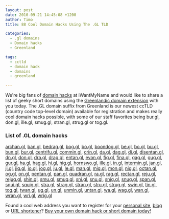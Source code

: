 ```yaml
---
layout: post
date: 2010-09-21 14:45:08 +1200
author: Timo
title: 88 Cool Domain Hacks Using The .GL TLD

categories:
  - .gl domains
  - Domain hacks
  - Greenland

tags:
  - cctld
  - domain hack
  - domains
  - greenland

---
```


We're big fans of [domain hacks](https://iwantmyname.com/blog/2009/05/how-to-find-a-domain-hack.html) at iWantMyName and would like to share a list of geeky short domains using the [Greenlandic domain extension](https://iwantmyname.com/domains/gl-greenlandic-domain-name-registration-for-greenland) with you today. The .GL domain suffix from Greenland is our newest ccTLD (country code top-level domain) available for registration and makes really cool domain hacks possible, with some of our staff favorites being bur.gl, don.gl, ille.gl, smug.gl, stran.gl, strug.gl or tog.gl.

### List of .GL domain hacks

[archan.gl](https://iwantmyname.com/search/archan.gl), 
[ban.gl](https://iwantmyname.com/search/ban.gl), 
[bedrag.gl](https://iwantmyname.com/search/bedrag.gl), 
[bog.gl](https://iwantmyname.com/search/bog.gl), 
[bo.gl](https://iwantmyname.com/search/bo.gl), 
[boondog.gl](https://iwantmyname.com/search/boondog.gl), 
[be.gl](https://iwantmyname.com/search/be.gl), 
[bo.gl](https://iwantmyname.com/search/bo.gl), 
[bu.gl](https://iwantmyname.com/search/bu.gl), 
[bun.gl](https://iwantmyname.com/search/bun.gl), 
[bur.gl](https://iwantmyname.com/search/bur.gl), 
[centrifu.gl](https://iwantmyname.com/search/centrifu.gl), 
[commin.gl](https://iwantmyname.com/search/commin.gl), 
[crin.gl](https://iwantmyname.com/search/crin.gl), 
[da.gl](https://iwantmyname.com/search/da.gl), 
[dag.gl](https://iwantmyname.com/search/dag.gl), 
[di.gl](https://iwantmyname.com/search/di.gl), 
[disentan.gl](https://iwantmyname.com/search/disentan.gl), 
[dn.gl](https://iwantmyname.com/search/dn.gl), 
[don.gl](https://iwantmyname.com/search/don.gl), 
[dra.gl](https://iwantmyname.com/search/dra.gl), 
[drag.gl](https://iwantmyname.com/search/drag.gl), 
[entan.gl](https://iwantmyname.com/search/entan.gl), 
[evan.gl](https://iwantmyname.com/search/evan.gl), 
[fig.gl](https://iwantmyname.com/search/fig.gl), 
[fina.gl](https://iwantmyname.com/search/fina.gl), 
[gag.gl](https://iwantmyname.com/search/gag.gl), 
[gug.gl](https://iwantmyname.com/search/gug.gl), 
[gur.gl](https://iwantmyname.com/search/gur.gl), 
[ha.gl](https://iwantmyname.com/search/ha.gl), 
[hag.gl](https://iwantmyname.com/search/hag.gl), 
[hi.gl](https://iwantmyname.com/search/hi.gl), 
[hig.gl](https://iwantmyname.com/search/hig.gl), 
[hornswo.gl](https://iwantmyname.com/search/hornswo.gl), 
[ille.gl](https://iwantmyname.com/search/ille.gl), 
[in.gl](https://iwantmyname.com/search/in.gl), 
[intermin.gl](https://iwantmyname.com/search/intermin.gl), 
[jan.gl](https://iwantmyname.com/search/jan.gl), 
[ji.gl](https://iwantmyname.com/search/ji.gl), 
[jig.gl](https://iwantmyname.com/search/jig.gl), 
[jo.gl](https://iwantmyname.com/search/jo.gl), 
[jog.gl](https://iwantmyname.com/search/jog.gl), 
[ju.gl](https://iwantmyname.com/search/ju.gl), 
[le.gl](https://iwantmyname.com/search/le.gl), 
[man.gl](https://iwantmyname.com/search/man.gl), 
[mig.gl](https://iwantmyname.com/search/mig.gl), 
[mon.gl](https://iwantmyname.com/search/mon.gl), 
[nig.gl](https://iwantmyname.com/search/nig.gl), 
[octan.gl](https://iwantmyname.com/search/octan.gl), 
[og.gl](https://iwantmyname.com/search/og.gl), 
[on.gl](https://iwantmyname.com/search/on.gl), 
[pentan.gl](https://iwantmyname.com/search/pentan.gl), 
[pan.gl](https://iwantmyname.com/search/pan.gl), 
[quadran.gl](https://iwantmyname.com/search/quadran.gl), 
[ra.gl](https://iwantmyname.com/search/ra.gl), 
[rag.gl](https://iwantmyname.com/search/rag.gl), 
[rectan.gl](https://iwantmyname.com/search/rectan.gl), 
[reju.gl](https://iwantmyname.com/search/reju.gl), 
[rejug.gl](https://iwantmyname.com/search/rejug.gl), 
[shin.gl](https://iwantmyname.com/search/shin.gl), 
[smu.gl](https://iwantmyname.com/search/smu.gl), 
[smug.gl](https://iwantmyname.com/search/smug.gl), 
[sni.gl](https://iwantmyname.com/search/sni.gl), 
[snu.gl](https://iwantmyname.com/search/snu.gl), 
[snig.gl](https://iwantmyname.com/search/snig.gl), 
[snug.gl](https://iwantmyname.com/search/snug.gl), 
[span.gl](https://iwantmyname.com/search/span.gl), 
[squi.gl](https://iwantmyname.com/search/squi.gl), 
[squig.gl](https://iwantmyname.com/search/squig.gl), 
[stra.gl](https://iwantmyname.com/search/stra.gl), 
[strag.gl](https://iwantmyname.com/search/strag.gl), 
[stran.gl](https://iwantmyname.com/search/stran.gl), 
[stru.gl](https://iwantmyname.com/search/stru.gl), 
[strug.gl](https://iwantmyname.com/search/strug.gl), 
[swin.gl](https://iwantmyname.com/search/swin.gl), 
[tin.gl](https://iwantmyname.com/search/tin.gl), 
[tog.gl](https://iwantmyname.com/search/tog.gl), 
[twan.gl](https://iwantmyname.com/search/twan.gl), 
[ug.gl](https://iwantmyname.com/search/ug.gl), 
[un.gl](https://iwantmyname.com/search/un.gl), 
[unmin.gl](https://iwantmyname.com/search/unmin.gl), 
[untan.gl](https://iwantmyname.com/search/untan.gl), 
[wa.gl](https://iwantmyname.com/search/wa.gl), 
[wag.gl](https://iwantmyname.com/search/wag.gl), 
[wan.gl](https://iwantmyname.com/search/wan.gl), 
[wran.gl](https://iwantmyname.com/search/wran.gl), 
[wri.gl](https://iwantmyname.com/search/wri.gl), 
[wrig.gl](https://iwantmyname.com/search/wrig.gl)

Found a cool web address you want to register for your [personal site](https://iwantmyname.com/services/personal-profile), [blog](https://iwantmyname.com/services/blog-hosting) or [URL shortener](https://iwantmyname.com/services/url-shortener)? [Buy your own domain hack or short domain today!](https://iwantmyname.com)
